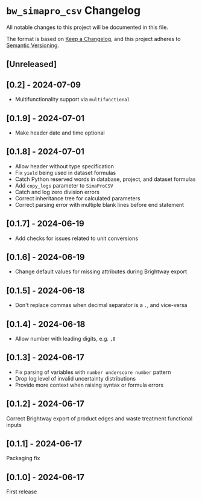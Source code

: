 # `bw_simapro_csv` Changelog

All notable changes to this project will be documented in this file.

The format is based on [Keep a Changelog](https://keepachangelog.com/en/1.0.0/),
and this project adheres to [Semantic Versioning](https://semver.org/spec/v2.0.0.html).

## [Unreleased]

## [0.2] - 2024-07-09

* Multifunctionality support via `multifunctional`

## [0.1.9] - 2024-07-01

* Make header date and time optional

## [0.1.8] - 2024-07-01

* Allow header without type specification
* Fix `yield` being used in dataset formulas
* Catch Python reserved words in database, project, and dataset formulas
* Add `copy_logs` parameter to `SimaProCSV`
* Catch and log zero division errors
* Correct inheritance tree for calculated parameters
* Correct parsing error with multiple blank lines before end statement

## [0.1.7] - 2024-06-19

* Add checks for issues related to unit conversions

## [0.1.6] - 2024-06-19

* Change default values for missing attributes during Brightway export

## [0.1.5] - 2024-06-18

* Don't replace commas when decimal separator is a `.`, and vice-versa

## [0.1.4] - 2024-06-18

* Allow number with leading digits, e.g. `,8`

## [0.1.3] - 2024-06-17

* Fix parsing of variables with `number underscore number` pattern
* Drop log level of invalid uncertainty distributions
* Provide more context when raising syntax or formula errors

## [0.1.2] - 2024-06-17

Correct Brightway export of product edges and waste treatment functional inputs

## [0.1.1] - 2024-06-17

Packaging fix

## [0.1.0] - 2024-06-17

First release
